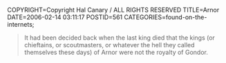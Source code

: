 COPYRIGHT=Copyright Hal Canary / ALL RIGHTS RESERVED
TITLE=Arnor
DATE=2006-02-14 03:11:17
POSTID=561
CATEGORIES=found-on-the-internets;

> It had been decided back when the last king died that the kings (or chieftains, or scoutmasters, or whatever the hell they called themselves these days) of Arnor were not the royalty of Gondor.
